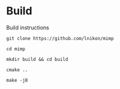 # Build

Build instructions

```
git clone https://github.com/lnikon/mimp

cd mimp

mkdir build && cd build

cmake ..

make -j8
```

